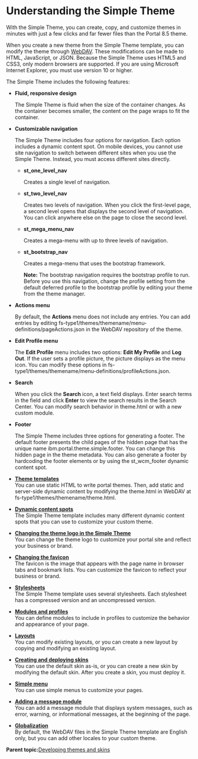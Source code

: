 # Understanding the Simple Theme

With the Simple Theme, you can create, copy, and customize themes in minutes with just a few clicks and far fewer files than the Portal 8.5 theme.

When you create a new theme from the Simple Theme template, you can modify the theme through [WebDAV](../wcm/wcm_webdav_overview.md#). These modifications can be made to HTML, JavaScript, or JSON. Because the Simple Theme uses HTML5 and CSS3, only modern browsers are supported. If you are using Microsoft Internet Explorer, you must use version 10 or higher.

The Simple Theme includes the following features:

-   **Fluid, responsive design**

    The Simple Theme is fluid when the size of the container changes. As the container becomes smaller, the content on the page wraps to fit the container.

-   **Customizable navigation**

    The Simple Theme includes four options for navigation. Each option includes a dynamic content spot. On mobile devices, you cannot use site navigation to switch between different sites when you use the Simple Theme. Instead, you must access different sites directly.

    -   **st\_one\_level\_nav**

        Creates a single level of navigation.

    -   **st\_two\_level\_nav**

        Creates two levels of navigation. When you click the first-level page, a second level opens that displays the second level of navigation. You can click anywhere else on the page to close the second level.

    -   **st\_mega\_menu\_nav**

        Creates a mega-menu with up to three levels of navigation.

    -   **st\_bootstrap\_nav**

        Creates a mega-menu that uses the bootstrap framework.

        **Note:** The bootstrap navigation requires the bootstrap profile to run. Before you use this navigation, change the profile setting from the default deferred profile to the bootstrap profile by editing your theme from the theme manager.

-   **Actions menu**

    By default, the **Actions** menu does not include any entries. You can add entries by editing fs-type1/themes/themename/menu-definitions/pageActions.json in the WebDAV repository of the theme.

-   **Edit Profile menu**

    The **Edit Profile** menu includes two options: **Edit My Profile** and **Log Out**. If the user sets a profile picture, the picture displays as the menu icon. You can modify these options in fs-type1/themes/themename/menu-definitions/profileActions.json.

-   **Search**

    When you click the **Search** icon, a text field displays. Enter search terms in the field and click **Enter** to view the search results in the Search Center. You can modify search behavior in theme.html or with a new custom module.

-   **Footer**

    The Simple Theme includes three options for generating a footer. The default footer presents the child pages of the hidden page that has the unique name ibm.portal.theme.simple.footer. You can change this hidden page in the theme metadata. You can also generate a footer by hardcoding the footer elements or by using the st\_wcm\_footer dynamic content spot.


-   **[Theme templates](../dev-theme/themeopt_themedev_theme_templates.md)**  
You can use static HTML to write portal themes. Then, add static and server-side dynamic content by modifying the theme.html in WebDAV at fs-type1/themes/themename/theme.html.
-   **[Dynamic content spots](../dev-theme/themeopt_themedev_dynamic_content_spots.md)**  
The Simple Theme template includes many different dynamic content spots that you can use to customize your custom theme.
-   **[Changing the theme logo in the Simple Theme](../dev-theme/themeopt_themedev_changelogo_simpletheme.md)**  
You can change the theme logo to customize your portal site and reflect your business or brand.
-   **[Changing the favicon](../dev-theme/themeopt_themedev_favicon.md)**  
The favicon is the image that appears with the page name in browser tabs and bookmark lists. You can customize the favicon to reflect your business or brand.
-   **[Stylesheets](../dev-theme/themeopt_themedev_css.md)**  
The Simple Theme template uses several stylesheets. Each stylesheet has a compressed version and an uncompressed version.
-   **[Modules and profiles](../dev-theme/themeopt_themedev_modules_profiles.md)**  
You can define modules to include in profiles to customize the behavior and appearance of your page.
-   **[Layouts](../dev-theme/themeopt_themedev_layouts.md)**  
You can modify existing layouts, or you can create a new layout by copying and modifying an existing layout.
-   **[Creating and deploying skins](../dev-theme/themeopt_themedev_skins.md)**  
You can use the default skin as-is, or you can create a new skin by modifying the default skin. After you create a skin, you must deploy it.
-   **[Simple menu](../dev-theme/themeopt_themedev_simple_menu.md)**  
You can use simple menus to customize your pages.
-   **[Adding a message module](../dev-theme/themeopt_themedev_status_bar.md)**  
You can add a message module that displays system messages, such as error, warning, or informational messages, at the beginning of the page.
-   **[Globalization](../dev-theme/themeopt_themedev_globalization.md)**  
By default, the WebDAV files in the Simple Theme template are English only, but you can add other locales to your custom theme.

**Parent topic:**[Developing themes and skins](../dev-theme/themeopt_themes.md)


